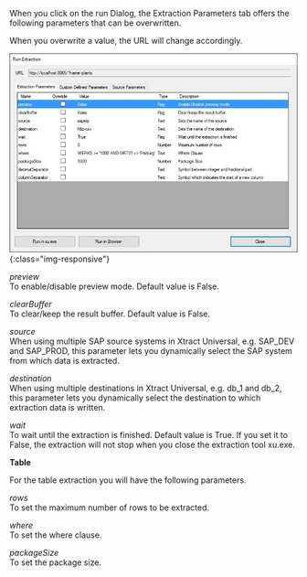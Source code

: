 

When you click on the run Dialog, the Extraction Parameters tab offers the following parameters that can be overwritten.

When you overwrite a value, the URL will change accordingly.

![XU_extraction_parameters](/img/content/XU_extraction_parameters.jpg){:class="img-responsive"}

*preview*<br>
To enable/disable preview mode. Default value is False.

*clearBuffer*<br>
To clear/keep the result buffer. Default value is False.

*source*<br>
When using multiple SAP source systems in Xtract Universal, e.g. SAP_DEV and SAP_PROD, this parameter lets you dynamically select the SAP system from which data is extracted.

*destination*<br>
When using multiple destinations in Xtract Universal, e.g. db_1 and db_2, this parameter lets you dynamically select the destination to which extraction data is written.

*wait*<br>
To wait until the extraction is finished. Default value is True.
If you set it to False, the extraction will not stop when you close the extraction tool xu.exe. 


**Table** 

For the table extraction you will have the following parameters.

*rows*<br>
To set the maximum number of rows to be extracted. 

*where*<br>
To set the where clause. 

*packageSize*<br>
To set the package size.